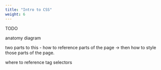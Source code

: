 ```yaml
---
title: "Intro to CSS"
weight: 6
---
```


TODO

anatomy diagram

two parts to this - how to reference parts of the page -> then how to style those parts of the page.

where to reference tag selectors
